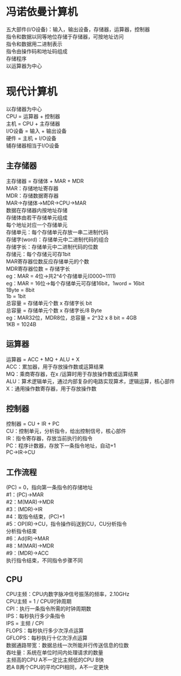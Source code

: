 # 冯诺依曼计算机
五大部件(I/O设备)：输入，输出设备，存储器，运算器，控制器  
指令和数据以同等地位存储于存储器，可按地址访问  
指令和数据用二进制表示  
指令由操作码和地址码组成  
存储程序  
以运算器为中心  

# 现代计算机
以存储器为中心  
CPU = 运算器 + 控制器  
主机 = CPU + 主存储器  
I/O设备 = 输入 + 输出设备  
硬件 = 主机 + I/O设备  
辅存储器相当于I/O设备  

## 主存储器
主存储器 = 存储体 + MAR + MDR  
MAR：存储地址寄存器  
MDR：存储数据寄存器  
MAR->存储体->MDR->CPU->MAR  
数据在存储器内按地址存储  
存储体由若干存储单元组成  
每个地址对应一个存储单元  
存储单元：每个存储单元存放一串二进制代码  
存储字(word)：存储单元中二进制代码的组合  
存储字长：存储单元中二进制代码的位数  
存储元：每个存储元可存1bit  
MAR寄存器位数反应存储单元的个数  
MDR寄存器位数 = 存储字长  
eg：MAR = 4位->共2^4个存储单元(0000~1111)  
eg：MAR = 16位->每个存储单元可存储16bit，1word = 16bit  
1Byte = 8bit  
1b = 1bit  
总容量 = 存储单元个数 x 存储字长 bit  
总容量 = 存储单元个数 x 存储字长/8 Byte  
eg：MAR32位，MDR8位，总容量 = 2^32 x 8 bit = 4GB  
1KB = 1024B  

## 运算器
运算器 = ACC + MQ + ALU + X  
ACC：累加器，用于存放操作数或运算结果  
MQ：乘商寄存器，在x /运算时用于存放操作数或运算结果  
ALU：算术逻辑单元，通过内部复杂的电路实现算术，逻辑运算，核心部件  
X：通用操作数寄存器，用于存放操作数  

## 控制器
控制器 = CU + IR + PC  
CU：控制单元，分析指令，给出控制信号，核心部件  
IR：指令寄存器，存放当前执行的指令  
PC：程序计数器，存放下一条指令地址，自动+1  
PC->IR->CU  

## 工作流程
(PC) = 0，指向第一条指令的存储地址  
#1：(PC)->MAR  
#2：M(MAR)->MDR  
#3：(MDR)->IR  
#4：取指令结束，(PC)+1  
#5：OP(IR)->CU，指令操作码送到CU，CU分析指令  
分析指令结束  
#6：Ad(IR)->MAR  
#8：M(MAR)->MDR  
#9：(MDR)->ACC  
执行指令结束，不同指令步骤不同  

## CPU
CPU主频：CPU内数字脉冲信号振荡的频率，2.10GHz  
CPU主频 = 1 / CPU时钟周期  
CPI：执行一条指令所需的时钟周期数  
IPS：每秒执行多少条指令  
IPS = 主频 / CPI  
FLOPS：每秒执行多少次浮点运算  
GFLOPS：每秒执行十亿次浮点运算  
数据通路带宽：数据总线一次所能并行传送信息的位数  
吞吐量：系统在单位时间内处理请求的数量  
主频高的CPU A不一定比主频低的CPU B快  
若A B两个CPU的平均CPI相同，A不一定更快  


